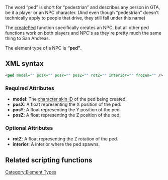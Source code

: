 The word “ped” is short for “pedestrian” and describes any person in GTA, be it a player or an NPC character. (And even though “pedestrian” doesn't technically apply to people that drive, they still fall under this name)

The [createPed](/docs/createped.md "wikilink") function specifically creates an NPC, but all other ped functions work on both players and NPC's as they're pretty much the same thing to San Andreas.

The element type of a NPC is **“ped”**.

XML syntax
----------

``` xml
<ped model="" posX="" posY="" posZ="" rotZ="" interior="" frozen="" />
```

### Required Attributes

-   **model**: The [character skin ID](/docs/character_skins.md "wikilink") of the ped being created.
-   **posX**: A float representing the X position of the ped.
-   **posY**: A float representing the Y position of the ped.
-   **posZ**: A float representing the Z position of the ped.

### Optional Attributes

-   **rotZ**: A float representing the Z rotation of the ped.
-   **interior**: A interior where the ped spawns.

Related scripting functions
---------------------------

[Category:Element Types](/docs/category:element_types.md "wikilink")
